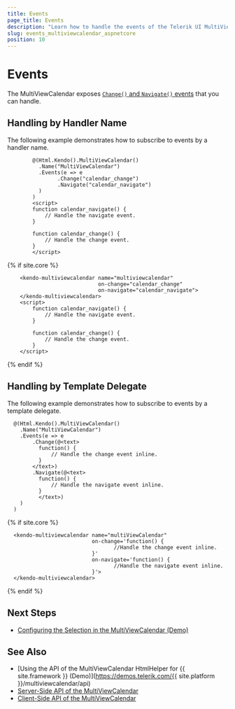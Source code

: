 ```yaml
---
title: Events
page_title: Events
description: "Learn how to handle the events of the Telerik UI MultiViewCalendar component for {{ site.framework }}."
slug: events_multiviewcalendar_aspnetcore
position: 10
---
```


# Events

The MultiViewCalendar exposes [`Change()` and `Navigate()` events](/api/kendo.mvc.ui.fluent/multiviewcalendareventbuilder) that you can handle. 

## Handling by Handler Name

The following example demonstrates how to subscribe to events by a handler name.

```HtmlHelper
        @(Html.Kendo().MultiViewCalendar()
          .Name("MultiViewCalendar")
          .Events(e => e
                .Change("calendar_change")
                .Navigate("calendar_navigate")
          )
        )
        <script>
        function calendar_navigate() {
            // Handle the navigate event.
        }

        function calendar_change() {
            // Handle the change event.
        }
        </script>
```
{% if site.core %}
```TagHelper
    <kendo-multiviewcalendar name="multiviewcalendar" 
                             on-change="calendar_change" 
                             on-navigate="calendar_navigate">
    </kendo-multiviewcalendar>
    <script>
        function calendar_navigate() {
            // Handle the navigate event.
        }

        function calendar_change() {
            // Handle the change event.
        }
    </script>
```
{% endif %}

## Handling by Template Delegate

The following example demonstrates how to subscribe to events by a template delegate.

```HtmlHelper
  @(Html.Kendo().MultiViewCalendar()
    .Name("MultiViewCalendar")
    .Events(e => e
        .Change(@<text>
          function() {
              // Handle the change event inline.
          }
        </text>)
        .Navigate(@<text>
          function() {
              // Handle the navigate event inline.
          }
          </text>)
    )
  )
```
{% if site.core %}
```TagHelper
  <kendo-multiviewcalendar name="multiViewCalendar"
                           on-change='function() {
                                  //Handle the change event inline.
                           }'
                           on-navigate='function() {
                                  //Handle the navigate event inline.
                           }'>
  </kendo-multiviewcalendar>
```
{% endif %}

## Next Steps

* [Configuring the Selection in the MultiViewCalendar (Demo)](https://demos.telerik.com/aspnet-core/multiviewcalendar/selection)

## See Also

* [Using the API of the MultiViewCalendar HtmlHelper for {{ site.framework }} (Demo)](https://demos.telerik.com/{{ site.platform }}/multiviewcalendar/api)
* [Server-Side API of the MultiViewCalendar](/api/multiviewcalendar)
* [Client-Side API of the MultiViewCalendar](https://docs.telerik.com/kendo-ui/api/javascript/ui/multiviewcalendar)
